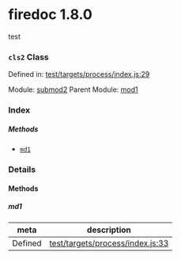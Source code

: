 
# firedoc 1.8.0

test

### `cls2` Class


Defined in: [test/targets/process/index.js:29](../files/test/targets/process/index.js.js)

Module: [submod2](../modules/submod2.md)
Parent Module: [mod1](../modules/mod1.md)






### Index



##### Methods

  - [`md1`](#method-md1) 





### Details




<!-- Method Block -->
#### Methods


##### md1



| meta | description |
|------|-------------|
| Defined | [test/targets/process/index.js:33](../files/test_targets_process_index.js.md#l33) |




